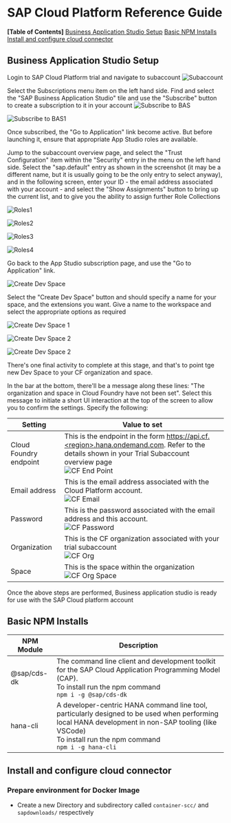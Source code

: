 # SAP Cloud Platform Reference Guide

**[Table of Contents]**
[Business Application Studio Setup](#business-application-studio-setup)
[Basic NPM Installs](#basic-npm-installs)
[Install and configure cloud connector](#install-and-configure-cloud-connector)

## Business Application Studio Setup

Login to SAP Cloud Platform trial and navigate to subaccount
![Subaccount](https://github.com/chatenrk/Cloud-Platform-Tips/blob/master/screenshots/sub_accnt.PNG)

Select the Subscriptions menu item on the left hand side. Find and select the "SAP Business Application Studio" tile and use the "Subscribe" button to create a subscription to it in your account
![Subscribe to BAS](https://github.com/chatenrk/Cloud-Platform-Tips/blob/master/screenshots/sub_bas.png)

![Subscribe to BAS1](https://github.com/chatenrk/Cloud-Platform-Tips/blob/master/screenshots/sub_bas1.png)

Once subscribed, the "Go to Application" link become active. But before launching it, ensure that appropriate App Studio roles are available.

Jump to the subaccount overview page, and select the "Trust Configuration" item within the "Security" entry in the menu on the left hand side. Select the "sap.default" entry as shown in the screenshot (it may be a different name, but it is usually going to be the only entry to select anyway), and in the following screen, enter your ID - the email address associated with your account - and select the "Show Assignments" button to bring up the current list, and to give you the ability to assign further Role Collections

![Roles1](https://github.com/chatenrk/Cloud-Platform-Tips/blob/master/screenshots/add_roles1.png)

![Roles2](https://github.com/chatenrk/Cloud-Platform-Tips/blob/master/screenshots/add_roles2.png)

![Roles3](https://github.com/chatenrk/Cloud-Platform-Tips/blob/master/screenshots/add_roles3.png)

![Roles4](https://github.com/chatenrk/Cloud-Platform-Tips/blob/master/screenshots/add_roles4.png)

Go back to the App Studio subscription page, and use the "Go to Application" link.

![Create Dev Space](https://github.com/chatenrk/Cloud-Platform-Tips/blob/master/screenshots/create_dev_space.png)

Select the "Create Dev Space" button and should specify a name for your space, and the extensions you want. Give a name to the workspace and select the appropriate options as required

![Create Dev Space 1](https://github.com/chatenrk/Cloud-Platform-Tips/blob/master/screenshots/create_dev_space2.png)

![Create Dev Space 2](https://github.com/chatenrk/Cloud-Platform-Tips/blob/master/screenshots/create_dev_space3.png)

![Create Dev Space 2](https://github.com/chatenrk/Cloud-Platform-Tips/blob/master/screenshots/create_dev_space3.png)

There's one final activity to complete at this stage, and that's to point tge new Dev Space to your CF organization and space.

In the bar at the bottom, there'll be a message along these lines: "The organization and space in Cloud Foundry have not been set". Select this message to initiate a short UI interaction at the top of the screen to allow you to confirm the settings. Specify the following:

| Setting                | Value to set                                                                                                                                                                                                                                                      |
| ---------------------- | ----------------------------------------------------------------------------------------------------------------------------------------------------------------------------------------------------------------------------------------------------------------- |
| Cloud Foundry endpoint | This is the endpoint in the form https://api.cf.<region>.hana.ondemand.com. Refer to the details shown in your Trial Subaccount overview page <br> ![CF End Point](https://github.com/chatenrk/Cloud-Platform-Tips/blob/master/screenshots/set_org_and_space.png) |
| Email address          | This is the email address associated with the Cloud Platform account. <br> ![CF Email](https://github.com/chatenrk/Cloud-Platform-Tips/blob/master/screenshots/set_org_and_space1.png)                                                                            |
| Password               | This is the password associated with the email address and this account. <br> ![CF Password](https://github.com/chatenrk/Cloud-Platform-Tips/blob/master/screenshots/set_org_and_space2.png)                                                                      |
| Organization           | This is the CF organization associated with your trial subaccount <br> ![CF Org](https://github.com/chatenrk/Cloud-Platform-Tips/blob/master/screenshots/set_org_and_space3.png)                                                                                  |
| Space                  | This is the space within the organization <br> ![CF Org Space](https://github.com/chatenrk/Cloud-Platform-Tips/blob/master/screenshots/set_org_and_space4.png)                                                                                                    |

Once the above steps are performed, Business application studio is ready for use with the SAP Cloud platform account

## Basic NPM Installs

| NPM Module  | Description                                                                                                                                                                                                       |
| ----------- | ----------------------------------------------------------------------------------------------------------------------------------------------------------------------------------------------------------------- |
| @sap/cds-dk | The command line client and development toolkit for the SAP Cloud Application Programming Model (CAP). <br> To install run the npm command <br> `npm i -g @sap/cds-dk`                                            |
| hana-cli    | A developer-centric HANA command line tool, particularly designed to be used when performing local HANA development in non-SAP tooling (like VSCode) <br> To install run the npm command <br> `npm i -g hana-cli` |

## Install and configure cloud connector

### Prepare environment for Docker Image

- Create a new Directory and subdirectory called `container-scc/` and `sapdownloads/` respectively
